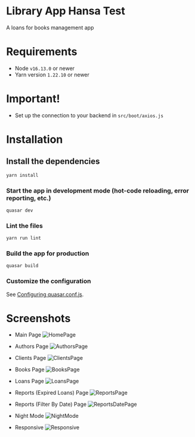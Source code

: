 # Library App Hansa Test

A loans for books management app

# Requirements
- Node `v16.13.0` or newer
- Yarn version `1.22.10` or newer

# Important!
- Set up the connection to your backend in `src/boot/axios.js`

# Installation

## Install the dependencies
```bash
yarn install
```

### Start the app in development mode (hot-code reloading, error reporting, etc.)
```bash
quasar dev
```

### Lint the files
```bash
yarn run lint
```

### Build the app for production
```bash
quasar build
```

### Customize the configuration
See [Configuring quasar.conf.js](https://v2.quasar.dev/quasar-cli/quasar-conf-js).

# Screenshots
- Main Page
![HomePage](/RemoteInfo/HomePage.png)

- Authors Page
![AuthorsPage](/RemoteInfo/Authors.png)

- Clients Page
![ClientsPage](/RemoteInfo/Clients.png)

- Books Page
![BooksPage](/RemoteInfo/Books.png)

- Loans Page
![LoansPage](/RemoteInfo/Loans.png)

- Reports (Expired Loans) Page
![ReportsPage](/RemoteInfo/ReportVencidos.png)

- Reports (Filter By Date) Page
![ReportsDatePage](/RemoteInfo/ReportFechas.png)

- Night Mode
![NightMode](/RemoteInfo/NightMode.png)

- Responsive
![Responsive](/RemoteInfo/Responsive.png)
